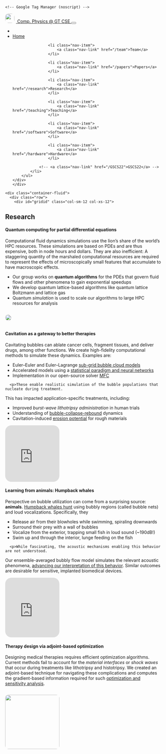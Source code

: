 <!DOCTYPE html>
<html>

  <body>

    <!-- Google Tag Manager (noscript) -->
<noscript><iframe src="https://www.googletagmanager.com/ns.html?id=GTM-5KBZDTG"
height="0" width="0" style="display:none;visibility:hidden"></iframe></noscript>
<!-- End Google Tag Manager (noscript) -->

<nav class="navbar sticky-top navbar-expand-md navbar-dark bg-dark justify-content-center">
    <div class="container-fluid">
    <a class="navbar-brand" href="/">
        <img src="/favicon.ico" width="30" height="30" style="margin-right:5px" class="d-inline-block align-top" alt="">
        Comp. Physics @ GT CSE
    </a>
    <button class="navbar-toggler" type="button" data-bs-toggle="collapse" data-bs-target="#navbarSupportedContent" aria-controls="navbarSupportedContent" aria-expanded="false" aria-label="Toggle navigation">
        <span class="navbar-toggler-icon"></span>
    </button>
    <div class="collapse navbar-collapse" id="navbarSupportedContent">
        <ul class="navbar-nav mr-auto">
            <li class="nav-item dropdown">
                <li class="nav-item">
                  <a class="nav-link" href="/">Home</a>
                </li> 
                
                    <li class="nav-item">
                        <a class="nav-link" href="/team">Team</a>
                    </li> 
                
                    <li class="nav-item">
                        <a class="nav-link" href="/papers">Papers</a>
                    </li> 
                
                    <li class="nav-item">
                        <a class="nav-link" href="/research">Research</a>
                    </li> 
                
                    <li class="nav-item">
                        <a class="nav-link" href="/teaching">Teaching</a>
                    </li> 
                
                    <li class="nav-item">
                        <a class="nav-link" href="/software">Software</a>
                    </li> 
                
                    <li class="nav-item">
                        <a class="nav-link" href="/hardware">Hardware</a>
                    </li> 
                
                <!-- <a class="nav-link" href="/GSCS22">GSCS22</a> -->
            </li>
        </ul>
    </div>
    </div>
</nav>


    <div class="container-fluid">
      <div class="row">
        <div id="gridid" class="col-sm-12 col-xs-12">
  <h2 id="research">Research</h2>

<style>
img{
  border-radius: 10px;
}
.col-md-3 {
  margin-top:10px;
  margin-bottom:10px;
  padding:0px;
  display:block;
  overflow:hidden;
  text-align:center;
  display: table-cell;
  background: white;
  border-radius: 20px;
  height: auto;
  <!-- border: 1px solid black; -->
}
iframe {
  margin:0;
  padding:0;
  width: 175px;
  display: inline;
  vertical-align: middle;
}
</style>

<div class="jumbotron">
  <h4>Quantum computing for partial differential equations</h4>
  <p>Computational fluid dynamics simulations use the lion’s share of the world’s HPC resources.
These simulations are based on PDEs and are thus expensive, both in node hours and dollars.
They are also inefficient: A staggering quantity of the marshaled computational resources are required to represent the effects of microscopically small features that accumulate to have macroscopic effects.</p>
  <div class="row align-items-end">
    <div class="col-md-9 col-sm-12">
      <ul>
        <li>Our group works on <strong>quantum algorithms</strong> for the PDEs that govern fluid flows and other phenomena to gain exponential speedups</li>
        <li>We develop quantum lattice-based algorithms like quantum lattice Boltzmann and lattice gas</li>
        <li>Quantum <em>simulation</em> is used to scale our algorithms to large HPC resources for analysis</li>
      </ul>
    </div>
    <div class="col-md-3 col-sm-12" style="background-color:transparent">
      <p><img width="100%" src="/images/respic/qlbm.png" /></p>
    </div>
  </div>
</div>

<div class="jumbotron">
  <div class="row align-items-end">
    <div class="col-md-9 col-sm-12">
      <h4>Cavitation as a gateway to better therapies</h4>
      <p>Cavitating bubbles can ablate cancer cells, fragment tissues, and deliver drugs, among other functions.
We create high-fidelity computational methods to simulate these dynamics.
Examples are:</p>
      <ul>
        <li>Euler–Euler and Euler–Lagrange <a href="/papers/bryngelson-IJMF-19.pdf" target="_blank">sub-grid bubble cloud models</a></li>
        <li>Accelerated models using a <a href="/papers/bryngelson-IJMF-20.pdf" target="_blank">statistical paradigm and neural networks</a></li>
        <li>Implementation in our open-source solver <a href="/papers/bryngelson-CPC-20.pdf" target="_blank">MFC</a></li>
      </ul>

      <p>These enable realistic simulation of the bubble populations that nucleate during treatment.
This has impacted application-specific treatments, including:</p>
      <ul>
        <li>Improved <em>burst-wave lithotripsy administration</em> in human trials</li>
        <li>Understanding of <a href="/papers/schmidmayer-JCP-20.pdf" target="_blank">bubble-collapse-rebound</a> dynamics</li>
        <li>Cavitation-induced <a href="/papers/trummler-JFM-20.pdf" target="_blank">erosion potential</a> for rough materials</li>
      </ul>
    </div>
    <div class="col-md-3 col-sm-12" style="background-color:transparent;">
      <iframe src="https://player.vimeo.com/video/455888052?autoplay=1&amp;loop=1&amp;autopause=0&amp;muted=1&amp;quality=240p&amp;background=1" height="182px" frameborder="0" allow="autoplay"></iframe>
    </div>
  </div>
</div>

<p><!-- <iframe src="https://player.vimeo.com/video/455887852?autoplay=1&loop=1&autopause=0&muted=1&quality=240p&background=1" height="142px" frameborder="0" allow="autoplay"></iframe> --></p>

<div class="jumbotron">
  <div class="row align-items-end">
    <div class="col-md-9 col-sm-12">
      <h4>Learning from animals: Humpback whales</h4>
      <p>Perspective on bubble utilization can come from a surprising source: <strong>animals</strong>.
<a href="https://www.youtube.com/watch?v=Q8iDcLTD9wQ" target="_blank">Humpback whales hunt</a> using bubbly regions (called bubble nets) and loud vocalizations.
Specifically, they</p>
      <ul>
        <li>Release air from their blowholes while swimming, spiraling downwards</li>
        <li>Surround their prey with a wall of bubbles</li>
        <li>Vocalize from the exterior, trapping small fish in loud sound (~190dB!)</li>
        <li>Swim up and through the interior, lunge feeding on the fish</li>
      </ul>

      <p>While fascinating, the acoustic mechanisms enabling this behavior are not understood.
Our ensemble-averaged bubbly flow model simulates the relevant acoustic phenomena, <a href="/papers/bryngelson-JASA-20.pdf" target="_blank">advancing our interpretation of this behavior</a>.
Similar outcomes are desirable for sensitive, implanted biomedical devices.</p>
    </div>
    <div class="col-md-3 col-sm-12">
      <iframe src="https://player.vimeo.com/video/455688521?autoplay=1&amp;loop=1&amp;autopause=0&amp;muted=1&amp;quality=240p&amp;background=1" height="192px" frameborder="0" allow="autoplay"></iframe>
    </div>
  </div>
</div>

<div class="jumbotron">
  <div class="row align-items-end">
    <div class="col-md-9 col-sm-12">
      <h4>Therapy design via adjoint-based optimization</h4>
      <p>Designing medical therapies requires efficient optimization algorithms. 
Current methods fail to account for the <em>material interfaces</em> or <em>shock waves</em> that occur during treatments like lithotripsy and histotripsy.
We created an adjoint-based technique for navigating these complications and computes the gradient-based information required for such <a href="/papers/bryngelson-xpacc-18.pdf" target="_blank">optimization and sensitivity analysis</a>.</p>
    </div>
    <div class="col-md-3 col-sm-12" style="background-color:transparent">
      <p><img src="/images/respic/lithotripsy.jpg" width="175px" /></p>
    </div>
  </div>
</div>

<script src="/assets/javascript/bootstrap/jquery.min.js"></script>
<!-- <script src="/assets/javascript/popper/dist/umd/popper.min.js"></script> -->
<script src="/assets/javascript/bootstrap/bootstrap.bundle.min.js"></script>
<!-- <script src="/assets/javascript/shb.js"></script> -->



  </body>

</html>
